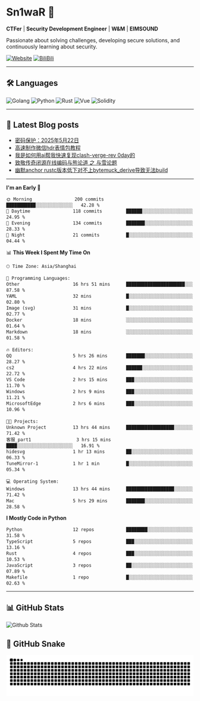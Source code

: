 # Sn1waR 👋

**CTFer** | **Security Development Engineer** | **W&M** | **EIMSOUND**

Passionate about solving challenges, developing secure solutions, and continuously learning about security.

[![Website](https://img.shields.io/website?url=https%3A%2F%2Fwww.snowywar.top)](https://www.snowywar.top) 
[![BiliBili](https://img.shields.io/badge/BiliBili-哔哩哔哩-00A1D6?style=flat&logo=bilibili&logoColor=white)](https://space.bilibili.com/8389161)  

---

## 🛠️ Languages
![Golang](https://img.shields.io/badge/-Golang-00ADD8?style=flat&logo=go&logoColor=white)
![Python](https://img.shields.io/badge/-Python-3776AB?style=flat&logo=python&logoColor=white)
![Rust](https://img.shields.io/badge/-Rust-000000?style=flat&logo=rust&logoColor=white)
![Vue](https://img.shields.io/badge/-Vue.js-4FC08D?style=flat&logo=vue.js&logoColor=white)
![Solidity](https://img.shields.io/badge/-Solidity-363636?style=flat&logo=solidity&logoColor=white)

---
## 📖 Latest Blog posts
<!-- BLOG-POST-LIST:START -->
- [密码保护：2025年5月22日](https://www.snowywar.top/4616.html)
- [高速制作微信hdr表情包教程](https://www.snowywar.top/4612.html)
- [我是如何用ai帮我快速复现clash-verge-rev 0day的](https://www.snowywar.top/4595.html)
- [致敬传奇闭源在线编码与熊论道 之 与雪论题](https://www.snowywar.top/4590.html)
- [幽默anchor rustc版本低下对不上bytemuck_derive导致无法build](https://www.snowywar.top/4587.html)
<!-- BLOG-POST-LIST:END -->
---
<!--START_SECTION:waka-->
**I'm an Early 🐤** 

```text
🌞 Morning                200 commits         ███████████░░░░░░░░░░░░░░   42.28 % 
🌆 Daytime                118 commits         ██████░░░░░░░░░░░░░░░░░░░   24.95 % 
🌃 Evening                134 commits         ███████░░░░░░░░░░░░░░░░░░   28.33 % 
🌙 Night                  21 commits          █░░░░░░░░░░░░░░░░░░░░░░░░   04.44 % 
```


📊 **This Week I Spent My Time On** 

```text
🕑︎ Time Zone: Asia/Shanghai

💬 Programming Languages: 
Other                    16 hrs 51 mins      ██████████████████████░░░   87.58 % 
YAML                     32 mins             █░░░░░░░░░░░░░░░░░░░░░░░░   02.80 % 
Image (svg)              31 mins             █░░░░░░░░░░░░░░░░░░░░░░░░   02.77 % 
Docker                   18 mins             ░░░░░░░░░░░░░░░░░░░░░░░░░   01.64 % 
Markdown                 18 mins             ░░░░░░░░░░░░░░░░░░░░░░░░░   01.58 % 

🔥 Editors: 
QQ                       5 hrs 26 mins       ███████░░░░░░░░░░░░░░░░░░   28.27 % 
cs2                      4 hrs 22 mins       ██████░░░░░░░░░░░░░░░░░░░   22.72 % 
VS Code                  2 hrs 15 mins       ███░░░░░░░░░░░░░░░░░░░░░░   11.70 % 
Windows                  2 hrs 9 mins        ███░░░░░░░░░░░░░░░░░░░░░░   11.21 % 
MicrosoftEdge            2 hrs 6 mins        ███░░░░░░░░░░░░░░░░░░░░░░   10.96 % 

🐱‍💻 Projects: 
Unknown Project          13 hrs 44 mins      ██████████████████░░░░░░░   71.42 % 
客服_part1                 3 hrs 15 mins       ████░░░░░░░░░░░░░░░░░░░░░   16.91 % 
hidesvg                  1 hr 13 mins        ██░░░░░░░░░░░░░░░░░░░░░░░   06.33 % 
TuneMirror-1             1 hr 1 min          █░░░░░░░░░░░░░░░░░░░░░░░░   05.34 % 

💻 Operating System: 
Windows                  13 hrs 44 mins      ██████████████████░░░░░░░   71.42 % 
Mac                      5 hrs 29 mins       ███████░░░░░░░░░░░░░░░░░░   28.58 % 
```

**I Mostly Code in Python** 

```text
Python                   12 repos            ████████░░░░░░░░░░░░░░░░░   31.58 % 
TypeScript               5 repos             ███░░░░░░░░░░░░░░░░░░░░░░   13.16 % 
Rust                     4 repos             ███░░░░░░░░░░░░░░░░░░░░░░   10.53 % 
JavaScript               3 repos             ██░░░░░░░░░░░░░░░░░░░░░░░   07.89 % 
Makefile                 1 repo              █░░░░░░░░░░░░░░░░░░░░░░░░   02.63 % 
```




<!--END_SECTION:waka-->
---

## 📊 GitHub Stats
![Github Stats](https://github-readme-stats.vercel.app/api?username=jiayuqi7813&show_icons=true&theme=radical)

## 🐍 GitHub Snake
<picture>
  <source media="(prefers-color-scheme: dark)" srcset="https://raw.githubusercontent.com/jiayuqi7813/jiayuqi7813/output/github-contribution-grid-snake-dark.svg">
  <source media="(prefers-color-scheme: light)" srcset="https://raw.githubusercontent.com/jiayuqi7813/jiayuqi7813/output/github-contribution-grid-snake.svg">
  <img alt="github contribution grid snake animation" src="https://raw.githubusercontent.com/jiayuqi7813/jiayuqi7813/output/github-contribution-grid-snake.svg">
</picture>

